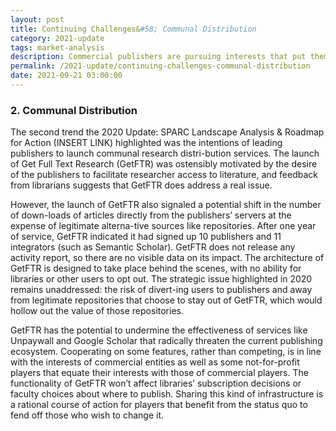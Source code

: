 ```yaml
---
layout: post
title: Continuing Challenges&#58; Communal Distribution
category: 2021-update
tags: market-analysis
description: Commercial publishers are pursuing interests that put them at odds with the interests of the academic community and tolerate internal conflicts of interest. Unfortunately, the responsibility for high-lighting and resolving conflicts of interest falls squarely onto the academic community. 
permalink: /2021-update/continuing-challenges-communal-distribution
date: 2021-09-21 03:00:00
---
```


### 2. Communal Distribution

The second trend the 2020 Update: SPARC Landscape Analysis & Roadmap for Action (INSERT LINK) highlighted was the intentions of leading publishers to launch communal research distri-bution services. The launch of Get Full Text Research (GetFTR) was ostensibly motivated by the desire of the publishers to facilitate researcher access to literature, and feedback from librarians suggests that GetFTR does address a real issue. 

However, the launch of GetFTR also signaled a potential shift in the number of down-loads of articles directly from the publishers’ servers at the expense of legitimate alterna-tive sources like repositories. After one year of service, GetFTR indicated it had signed up 10 publishers and 11 integrators (such as Semantic Scholar). GetFTR does not release any activity report, so there are no visible data on its impact. The architecture of GetFTR is designed to take place behind the scenes, with no ability for libraries or other users to opt out. The strategic issue highlighted in 2020 remains unaddressed: the risk of divert-ing users to publishers and away from legitimate repositories that choose to stay out of GetFTR, which would hollow out the value of those repositories. 

GetFTR has the potential to undermine the effectiveness of services like Unpaywall and Google Scholar that radically threaten the current publishing ecosystem. Cooperating on some features, rather than competing, is in line with the interests of commercial entities as well as some not-for-profit players that equate their interests with those of commercial players. The functionality of GetFTR won’t affect libraries’ subscription decisions or faculty choices about where to publish. Sharing this kind of infrastructure is a rational course of action for players that benefit from the status quo to fend off those who wish to change it. 

